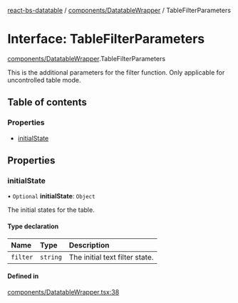 [react-bs-datatable](../README.md) / [components/DatatableWrapper](../modules/components_DatatableWrapper.md) / TableFilterParameters

# Interface: TableFilterParameters

[components/DatatableWrapper](../modules/components_DatatableWrapper.md).TableFilterParameters

This is the additional parameters for the filter function.
Only applicable for uncontrolled table mode.

## Table of contents

### Properties

- [initialState](components_DatatableWrapper.TableFilterParameters.md#initialstate)

## Properties

### initialState

• `Optional` **initialState**: `Object`

The initial states for the table.

#### Type declaration

| Name | Type | Description |
| :------ | :------ | :------ |
| `filter` | `string` | The initial text filter state. |

#### Defined in

[components/DatatableWrapper.tsx:38](https://github.com/imballinst/react-bs-datatable/blob/cc33b67/src/components/DatatableWrapper.tsx#L38)
